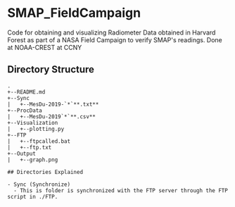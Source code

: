 # SMAP_FieldCampaign
Code for obtaining and visualizing Radiometer Data obtained in Harvard Forest as part of a NASA Field Campaign to verify SMAP's readings. Done at NOAA-CREST at CCNY

## Directory Structure


```
.
+--README.md
+--Sync
|	+--MesDu-2019-`*`**.txt**
+--ProcData
|	+--MesDu-2019`*`**.csv**
+--Visualization
|	+--plotting.py
+--FTP
|	+--ftpcalled.bat
|	+--ftp.txt
+--Output
|	+--graph.png

## Directories Explained

- Sync (Synchronize)
  - This is folder is synchronized with the FTP server through the FTP script in ./FTP. 

